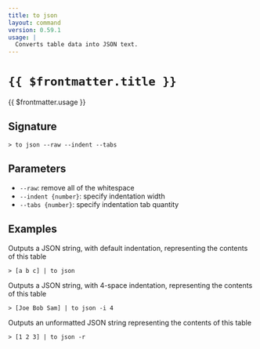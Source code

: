 ```yaml
---
title: to json
layout: command
version: 0.59.1
usage: |
  Converts table data into JSON text.
---
```


# `{{ $frontmatter.title }}`

<div style='white-space: pre-wrap;'>{{ $frontmatter.usage }}</div>

## Signature

```> to json --raw --indent --tabs```

## Parameters

 -  `--raw`: remove all of the whitespace
 -  `--indent {number}`: specify indentation width
 -  `--tabs {number}`: specify indentation tab quantity

## Examples

Outputs a JSON string, with default indentation, representing the contents of this table
```shell
> [a b c] | to json
```

Outputs a JSON string, with 4-space indentation, representing the contents of this table
```shell
> [Joe Bob Sam] | to json -i 4
```

Outputs an unformatted JSON string representing the contents of this table
```shell
> [1 2 3] | to json -r
```
